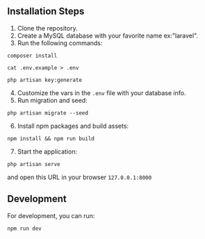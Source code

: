 ## Installation Steps

1. Clone the repository.
2. Create a MySQL database with your favorite name ex:"laravel".
3. Run the following commands:

```
composer install
```

```
cat .env.example > .env
```

```
php artisan key:generate
```

4. Customize the vars in the `.env` file with your database info.
5. Run migration and seed:

```
php artisan migrate --seed
```

6. Install npm packages and build assets:

```
npm install && npm run build

```

7. Start the application:

```
php artisan serve
```

and open this URL in your browser `127.0.0.1:8000`

## Development

For development, you can run:

```
npm run dev
```
